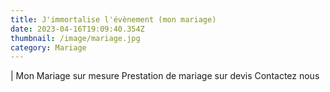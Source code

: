 ```yaml
---
title: J'immortalise l'évènement (mon mariage)
date: 2023-04-16T19:09:40.354Z
thumbnail: /image/mariage.jpg
category: Mariage
---
```

| Mon Mariage sur mesure
Prestation de mariage sur devis
Contactez nous